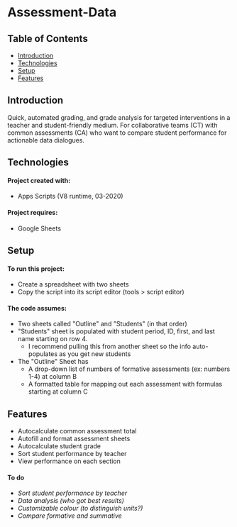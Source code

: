 # Assessment-Data

## Table of Contents
  * [Introduction](#introduction)
  * [Technologies](#technologies)
  * [Setup](#setup)
  * [Features](#features)
  
## Introduction
Quick, automated grading, and grade analysis for targeted interventions in a teacher and student-friendly medium. For collaborative teams (CT) with common assessments (CA) who want to compare student performance for actionable data dialogues.

## Technologies
#### Project created with:
  * Apps Scripts (V8 runtime, 03-2020)

#### Project requires:
  * Google Sheets
  
## Setup
#### To run this project:
  * Create a spreadsheet with two sheets
  * Copy the script into its script editor (tools > script editor)

#### The code assumes:
  * Two sheets called "Outline" and "Students" (in that order)
  * "Students" sheet is populated with student period, ID, first, and last name starting on row 4.
    * I recommend pulling this from another sheet so the info auto-populates as you get new students
  * The "Outline" Sheet has
    * A drop-down list of numbers of formative assessments (ex: numbers 1-4) at column B
    * A formatted table for mapping out each assessment with formulas starting at column C

## Features
  * Autocalculate common assessment total
  * Autofill and format assessment sheets
  * Autocalculate student grade
  * Sort student performance by teacher
  * View performance on each section
#### To do
  * *Sort student performance by teacher*
  * *Data analysis (who got best results)*
  * *Customizable colour (to distinguish units?)*
  * *Compare formative and summative*
